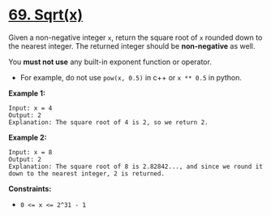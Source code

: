 # [69. Sqrt(x)](https://leetcode.com/problems/sqrtx/description/?envType=problem-list-v2&envId=binary-search)

Given a non-negative integer `x`, return the square root of `x` rounded down to the nearest integer. The returned integer should be **non-negative**  as well.

You **must not use**  any built-in exponent function or operator.

- For example, do not use `pow(x, 0.5)` in c++ or `x ** 0.5` in python.

**Example 1:** 

```
Input: x = 4
Output: 2
Explanation: The square root of 4 is 2, so we return 2.
```

**Example 2:** 

```
Input: x = 8
Output: 2
Explanation: The square root of 8 is 2.82842..., and since we round it down to the nearest integer, 2 is returned.
```

**Constraints:** 

- `0 <= x <= 2^31 - 1`